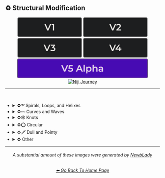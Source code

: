 <h2>♻ Structural Modification</h2>

<div align="center">

[<img src="/Images/Repo_Parts/Buttons/Version_Buttons/button_version_V1_inactive.webp?raw=true" alt="MidJourney V1" height="64" />](/Pages/MJ_V1/Style_Pages/Sphere/Structural_Modification.md)
[<img src="/Images/Repo_Parts/Buttons/Version_Buttons/button_version_V2_inactive.webp?raw=true" alt="MidJourney V2" height="64" />](/Pages/MJ_V2/Style_Pages/Sphere/Structural_Modification.md)
[<img src="/Images/Repo_Parts/Buttons/Version_Buttons/button_version_V3_inactive.webp?raw=true" alt="MidJourney V3" height="64" />](/Pages/MJ_V3/Style_Pages/Just_The_Style/Structural_Modification.md)
[<img src="/Images/Repo_Parts/Buttons/Version_Buttons/button_version_V4_inactive.webp?raw=true" alt="MidJourney V4" height="64" />](/Pages/MJ_V4/Style_Pages/Just_The_Style/Structural_Modification.md)
<br>
[<img src="/Images/Repo_Parts/Buttons/Version_Buttons/button_version_V5_Alpha_active_half.webp?raw=true" alt="MidJourney V5" height="64" />](/Pages/MJ_V5/Style_Pages/Just_The_Style/Structural_Modification.md)
[<img src="/Images/Repo_Parts/Buttons/Version_Buttons/button_version_niji_inactive_half.webp?raw=true" alt="Niji Journey" height="64" />](/Pages/Niji_Journey/Niji_V4/Style_Pages/Structural_Modification.md)

</div>

<hr>
<br>


- <details><summary>♻➰ Spirals, Loops, and Helixes</summary><p><div align="center">

	| Whirl | Spiraling | Spiral |
	| :-: | :-: | :-: |
	| <img src="/Images/MJ_V5/V5_Alpha_1/Midjourney_Styles/Whirl.webp?raw=true" width="256" /> | <img src="/Images/MJ_V5/V5_Alpha_1/Midjourney_Styles/Spiraling.webp?raw=true" width="256" /> | <img src="/Images/MJ_V5/V5_Alpha_1/Midjourney_Styles/Spiral.webp?raw=true" width="256" /> |
	
	<br>

	| Hyperbolic Spiral | Euler Spiral | Fermat's Spiral |
    | :-: | :-: | :-: |
    | <img src="/Images/MJ_V5/V5_Alpha_1/Midjourney_Styles/Hyperbolic_Spiral.webp?raw=true" width="256" /> | <img src="/Images/MJ_V5/V5_Alpha_1/Midjourney_Styles/Euler_Spiral.webp?raw=true" width="256" /> | <img src="/Images/MJ_V5/V5_Alpha_1/Midjourney_Styles/Fermats_Spiral.webp?raw=true" width="256" /> |

    <br>

    | Logarithmic Spiral | Doyle Spiral | Triskelion |
    | :-: | :-: | :-: |
    | <img src="/Images/MJ_V5/V5_Alpha_1/Midjourney_Styles/Logarithmic_Spiral.webp?raw=true" width="256" /> | <img src="/Images/MJ_V5/V5_Alpha_1/Midjourney_Styles/Doyle_Spiral.webp?raw=true" width="256" /> | <img src="/Images/MJ_V5/V5_Alpha_1/Midjourney_Styles/Triskelion.webp?raw=true" width="256" /> |

    <br>

    | Spiral of Theodorus | Archimedean Spiral | Golden Spiral |
    | :-: | :-: | :-: |
    | <img src="/Images/MJ_V5/V5_Alpha_1/Midjourney_Styles/Spiral_of_Theodorus.webp?raw=true" width="256" /> | <img src="/Images/MJ_V5/V5_Alpha_1/Midjourney_Styles/Archimedean_Spiral.webp?raw=true" width="256"/> | <img src="/Images/MJ_V5/V5_Alpha_1/Midjourney_Styles/Golden_Spiral.webp?raw=true" width="256" /> |

    <br>

    | Spiral Stairs | Spiral Staircase |
    | :-: | :-: |
    | <img src="/Images/MJ_V5/V5_Alpha_1/Midjourney_Styles/Spiral_Stairs.webp?raw=true" width="256" /> | <img src="/Images/MJ_V5/V5_Alpha_1/Midjourney_Styles/Spiral_Staircase.webp?raw=true" width="256" /> |

	<br>
	
	| Loop-De-Loop | Loopy |
	| :-: | :-: |
	| <img src="/Images/MJ_V5/V5_Alpha_1/Midjourney_Styles/Loop-De-Loop.webp?raw=true" width="256" /> | <img src="/Images/MJ_V5/V5_Alpha_1/Midjourney_Styles/Loopy.webp?raw=true" width="256" /> |

	<br>

	| Helix | Double-Helix |
	| :-: | :-: |
	| <img src="/Images/MJ_V5/V5_Alpha_1/Midjourney_Styles/Helix.webp?raw=true" width="256" /> | <img src="/Images/MJ_V5/V5_Alpha_1/Midjourney_Styles/Double-Helix.webp?raw=true" width="256" /> |

	<br>
	
	| Twisted | Coiled |
	| :-: | :-: |
	| <img src="/Images/MJ_V5/V5_Alpha_1/Midjourney_Styles/Twisted.webp?raw=true" width="256" /> | <img src="/Images/MJ_V5/V5_Alpha_1/Midjourney_Styles/Coiled.webp?raw=true" width="256" /> |

  </div></p></details>



- <details><summary>♻〰 Curves and Waves</summary><p><div align="center">

	| Wave | Wavy |
	| :-: | :-: |
	| <img src="/Images/MJ_V5/V5_Alpha_1/Midjourney_Styles/Wave.webp?raw=true" width="256" /> | <img src="/Images/MJ_V5/V5_Alpha_1/Midjourney_Styles/Wavy.webp?raw=true" width="256" /> |

	<br>

	| Curve | Bezier Curve |
	| :-: | :-: |
	| <img src="/Images/MJ_V5/V5_Alpha_1/Midjourney_Styles/Curve.webp?raw=true" width="256" /> | <img src="/Images/MJ_V5/V5_Alpha_1/Midjourney_Styles/Bezier_Curve.webp?raw=true" width="256" /> |

	<br>

	| Curvaceous | Curvilinear | Sinuous |
	| :-: | :-: | :-: |
	| <img src="/Images/MJ_V5/V5_Alpha_1/Midjourney_Styles/Curvaceous.webp?raw=true" width="256" /> | <img src="/Images/MJ_V5/V5_Alpha_1/Midjourney_Styles/Curvilinear.webp?raw=true" width="256" /> | <img src="/Images/MJ_V5/V5_Alpha_1/Midjourney_Styles/Sinuous.webp?raw=true" width="256" /> |

	<br>
	
	| Curlicue |
	| :-: |
	| <img src="/Images/MJ_V5/V5_Alpha_1/Midjourney_Styles/Curlicue.webp?raw=true" width="256" /> |

	<br>
	
	| Ripple | Squiggly |
	| :-: | :-: |
	| <img src="/Images/MJ_V5/V5_Alpha_1/Midjourney_Styles/Ripple.webp?raw=true" width="256" /> | <img src="/Images/MJ_V5/V5_Alpha_1/Midjourney_Styles/Squiggly.webp?raw=true" width="256" /> |

	<br>

	| Dimpled | Incurved | Incurvate |
	| :-: | :-: | :-: |
	| <img src="/Images/MJ_V5/V5_Alpha_1/Midjourney_Styles/Dimpled.webp?raw=true" width="256" /> | <img src="/Images/MJ_V5/V5_Alpha_1/Midjourney_Styles/Incurved.webp?raw=true" width="256" /> | <img src="/Images/MJ_V5/V5_Alpha_1/Midjourney_Styles/Incurvate.webp?raw=true" width="256" /> |

	<br>

	| Arched | Arciform |
	| :-: | :-: |
	| <img src="/Images/MJ_V5/V5_Alpha_1/Midjourney_Styles/Arched.webp?raw=true" width="256" /> | <img src="/Images/MJ_V5/V5_Alpha_1/Midjourney_Styles/Arciform.webp?raw=true" width="256" /> |

	<br>

	| Arrondi | Sigmoid |
	| :-: | :-: |
	| <img src="/Images/MJ_V5/V5_Alpha_1/Midjourney_Styles/Arrondi.webp?raw=true" width="256" /> | <img src="/Images/MJ_V5/V5_Alpha_1/Midjourney_Styles/Sigmoid.webp?raw=true" width="256" /> |

	<br>

	| Serpentine |
	| :-: |
	| <img src="/Images/MJ_V5/V5_Alpha_1/Midjourney_Styles/Serpentine.webp?raw=true" width="256" /> |

  </div></p></details>


- <details><summary>♻🕸 Knots</summary><p><div align="center">

	| Knot | Unknot |
	| :-: | :-: |
	| <img src="/Images/MJ_V5/V5_Alpha_1/Midjourney_Styles/Knot.webp?raw=true" width="256" /> | <img src="/Images/MJ_V5/V5_Alpha_1/Midjourney_Styles/Unknot.webp?raw=true" width="256" /> |

	<br>

	| Entangled | Entanglement |
	| :-: | :-: |
	| <img src="/Images/MJ_V5/V5_Alpha_1/Midjourney_Styles/Entangled.webp?raw=true" width="256" /> | <img src="/Images/MJ_V5/V5_Alpha_1/Midjourney_Styles/Entanglement.webp?raw=true" width="256" /> |

	<br>

	| Celtic Knot | Pretzel Knot |
	| :-: | :-: |
	| <img src="/Images/MJ_V5/V5_Alpha_1/Midjourney_Styles/Celtic_Knot.webp?raw=true" width="256" /> | <img src="/Images/MJ_V5/V5_Alpha_1/Midjourney_Styles/Pretzel_Knot.webp?raw=true" width="256" /> |

  </div></p></details>


- <details><summary>♻⭕ Circular</summary><p><div align="center">

	| Circle | Circular |
	| :-: | :-: |
	| <img src="/Images/MJ_V5/V5_Alpha_1/Midjourney_Styles/Circle.webp?raw=true" width="256" /> | <img src="/Images/MJ_V5/V5_Alpha_1/Midjourney_Styles/Circular.webp?raw=true" width="256" /> |

	<br>
	
	| Rounded | Spherize | Spherical |
	| :-: | :-: | :-: |
	| <img src="/Images/MJ_V5/V5_Alpha_1/Midjourney_Styles/Rounded.webp?raw=true" width="256" /> | <img src="/Images/MJ_V5/V5_Alpha_1/Midjourney_Styles/Spherize.webp?raw=true" width="256" /> | <img src="/Images/MJ_V5/V5_Alpha_1/Midjourney_Styles/Spherical.webp?raw=true" width="256" /> |

	<br>

	| Concentric | Concentric Circles | Concentric Rings |
	| :-: | :-: | :-: |
	| <img src="/Images/MJ_V5/V5_Alpha_1/Midjourney_Styles/Concentric.webp?raw=true" width="256" /> | <img src="/Images/MJ_V5/V5_Alpha_1/Midjourney_Styles/Concentric_Circles.webp?raw=true" width="256" /> | <img src="/Images/MJ_V5/V5_Alpha_1/Midjourney_Styles/Concentric_Rings.webp?raw=true" width="256" /> |

	<br>

	| Concentric Spheres | Contour |
	| :-: | :-: |
	| <img src="/Images/MJ_V5/V5_Alpha_1/Midjourney_Styles/Concentric_Spheres.webp?raw=true" width="256" /> | <img src="/Images/MJ_V5/V5_Alpha_1/Midjourney_Styles/Contour.webp?raw=true" width="256" /> |

	<br>

	| Circinate | Orbicular | Oblique |
	| :-: | :-: | :-: |
	| <img src="/Images/MJ_V5/V5_Alpha_1/Midjourney_Styles/Circinate.webp?raw=true" width="256" /> | <img src="/Images/MJ_V5/V5_Alpha_1/Midjourney_Styles/Orbicular.webp?raw=true" width="256" /> | <img src="/Images/MJ_V5/V5_Alpha_1/Midjourney_Styles/Oblique.webp?raw=true" width="256" /> |

  </div></p></details>


- <details><summary>♻🗡️ Dull and Pointy</summary><p><div align="center">

	| Pointy | Pointed |
	| :-: | :-: |
	| <img src="/Images/MJ_V5/V5_Alpha_1/Midjourney_Styles/Pointy.webp?raw=true" width="256" /> | <img src="/Images/MJ_V5/V5_Alpha_1/Midjourney_Styles/Pointed.webp?raw=true" width="256" /> |

  </div></p></details>


- <details><summary>♻ Other</summary><p><div align="center">

	| Zig-Zag | Deflate | Inflate |
	| :-: | :-: | :-: |
	| <img src="/Images/MJ_V5/V5_Alpha_1/Midjourney_Styles/Zig-Zag.webp?raw=true" width="256" /> | <img src="/Images/MJ_V5/V5_Alpha_1/Midjourney_Styles/Deflate.webp?raw=true" width="256" /> | <img src="/Images/MJ_V5/V5_Alpha_1/Midjourney_Styles/Inflate.webp?raw=true" width="256" /> |

	<br>

	| Incline | Declinate | Biflected |
	| :-: | :-: | :-: |
	| <img src="/Images/MJ_V5/V5_Alpha_1/Midjourney_Styles/Incline.webp?raw=true" width="256" /> | <img src="/Images/MJ_V5/V5_Alpha_1/Midjourney_Styles/Declinate.webp?raw=true" width="256" /> | <img src="/Images/MJ_V5/V5_Alpha_1/Midjourney_Styles/Biflected.webp?raw=true" width="256" /> |

	<br>

	| Hollow | Enbowed |
	| :-: | :-: |
	| <img src="/Images/MJ_V5/V5_Alpha_1/Midjourney_Styles/Hollow.webp?raw=true" width="256" /> | <img src="/Images/MJ_V5/V5_Alpha_1/Midjourney_Styles/Enbowed.webp?raw=true" width="256" /> |

  </div></p></details>


<hr><!--------------->
<div align="center">

<i><h6>A substantial amount of these images were generated by <a href= "https://github.com/NewbLady">NewbLady</a></h6></i>
<h6><a href="/README.md">⬅ Go Back To Home Page</a></h6>
</div>